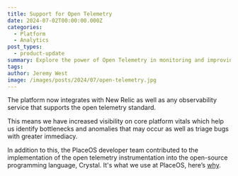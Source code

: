 ```yaml
---
title: Support for Open Telemetry
date: 2024-07-02T00:00:00.000Z
categories:
  - Platform
  - Analytics
post_types:
  - product-update
summary: Explore the power of Open Telemetry in monitoring and improving system performance. Learn how to implement Open Telemetry for better insights and efficiency.
tags:
author: Jeremy West
image: /images/posts/2024/07/open-telemetry.jpg
---
```

The platform now integrates with New Relic as well as any observability service that supports the open telemetry standard.

This means we have increased visibility on core platform vitals which help us identify bottlenecks and anomalies that may occur as well as triage bugs with greater immediacy.

In addition to this, the PlaceOS developer team contributed to the implementation of the open telemetry instrumentation into the open-source programming language, Crystal. It's what we use at PlaceOS, here’s [why](https://place.technology/resources/content?wchannelid=wi7i7xjkm3&wmediaid=wayo4lybbs).

‍

